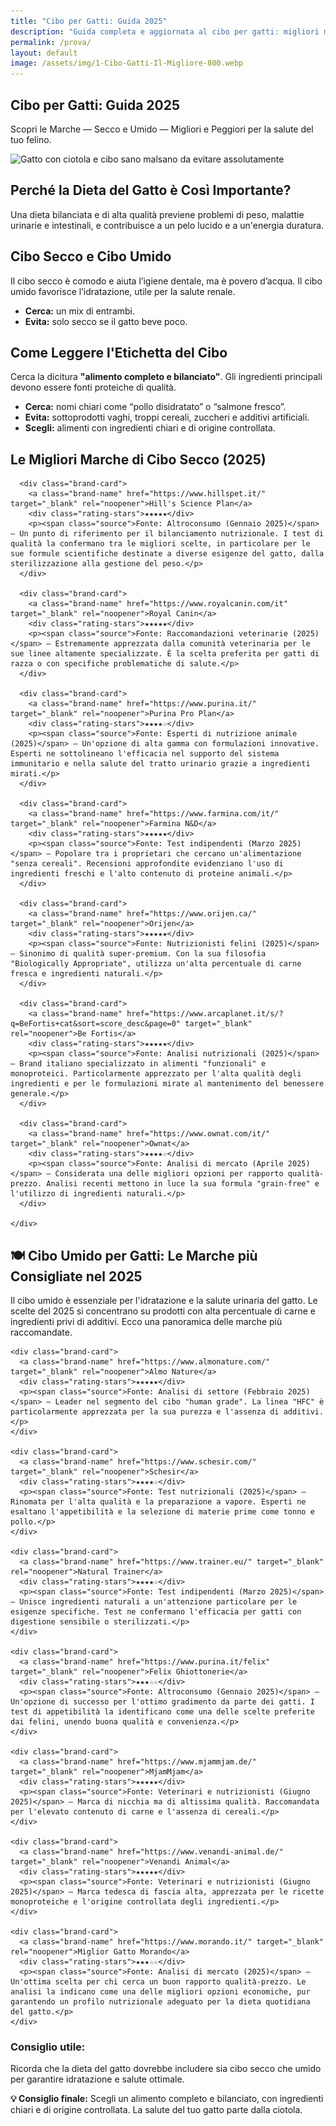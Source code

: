 ```yaml
---
title: "Cibo per Gatti: Guida 2025"
description: "Guida completa e aggiornata al cibo per gatti: migliori marche, ingredienti da evitare e consigli nutrizionali."
permalink: /prova/
layout: default
image: /assets/img/1-Cibo-Gatti-Il-Migliore-800.webp
---
```


<section class="page-prova">

  <div class="intro-flex">
    <div class="intro-text">
      <h1>Cibo per Gatti: Guida 2025</h1>
      <p>Scopri le Marche — Secco e Umido — Migliori e Peggiori per la salute del tuo felino.</p>
    </div>
    <div class="intro-image">
      <img 
        src="/assets/img/1-Cibo-Gatti-Il-Migliore-800.webp"
        srcset="/assets/img/1-Cibo-Gatti-Il-Migliore-480.webp 480w,
                /assets/img/1-Cibo-Gatti-Il-Migliore-800.webp 800w"
        sizes="(max-width: 600px) 480px, 800px"
        alt="Gatto con ciotola e cibo sano malsano da evitare assolutamente">
    </div>
  </div>

  <div class="content-block">
    <h2>Perché la Dieta del Gatto è Così Importante?</h2>
    <p>Una dieta bilanciata e di alta qualità previene problemi di peso, malattie urinarie e intestinali, e contribuisce a un pelo lucido e a un'energia duratura.</p>
  </div>

  <div class="content-block">
    <h2>Cibo Secco e Cibo Umido</h2>
    <p>Il cibo secco è comodo e aiuta l’igiene dentale, ma è povero d’acqua. Il cibo umido favorisce l’idratazione, utile per la salute renale.</p>
    <ul>
      <li><strong>Cerca:</strong> un mix di entrambi.</li>
      <li><strong>Evita:</strong> solo secco se il gatto beve poco.</li>
    </ul>
  </div>

  <div class="content-block">
    <h2>Come Leggere l'Etichetta del Cibo</h2>
    <p>Cerca la dicitura <strong>"alimento completo e bilanciato"</strong>. Gli ingredienti principali devono essere fonti proteiche di qualità.</p>
    <ul>
      <li><strong>Cerca:</strong> nomi chiari come “pollo disidratato” o “salmone fresco”.</li>
      <li><strong>Evita:</strong> sottoprodotti vaghi, troppi cereali, zuccheri e additivi artificiali.</li>
      <li><strong>Scegli:</strong> alimenti con ingredienti chiari e di origine controllata.</li>
    </ul>
  </div>

  <div class="content-block">
    <h2>Le Migliori Marche di Cibo Secco (2025)</h2>
    <div class="brand-grid">

      <div class="brand-card">
        <a class="brand-name" href="https://www.hillspet.it/" target="_blank" rel="noopener">Hill's Science Plan</a>
        <div class="rating-stars">★★★★★</div>
        <p><span class="source">Fonte: Altroconsumo (Gennaio 2025)</span> — Un punto di riferimento per il bilanciamento nutrizionale. I test di qualità la confermano tra le migliori scelte, in particolare per le sue formule scientifiche destinate a diverse esigenze del gatto, dalla sterilizzazione alla gestione del peso.</p>
      </div>

      <div class="brand-card">
        <a class="brand-name" href="https://www.royalcanin.com/it" target="_blank" rel="noopener">Royal Canin</a>
        <div class="rating-stars">★★★★★</div>
        <p><span class="source">Fonte: Raccomandazioni veterinarie (2025)</span> — Estremamente apprezzata dalla comunità veterinaria per le sue linee altamente specializzate. È la scelta preferita per gatti di razza o con specifiche problematiche di salute.</p>
      </div>

      <div class="brand-card">
        <a class="brand-name" href="https://www.purina.it/" target="_blank" rel="noopener">Purina Pro Plan</a>
        <div class="rating-stars">★★★★☆</div>
        <p><span class="source">Fonte: Esperti di nutrizione animale (2025)</span> — Un'opzione di alta gamma con formulazioni innovative. Esperti ne sottolineano l'efficacia nel supporto del sistema immunitario e nella salute del tratto urinario grazie a ingredienti mirati.</p>
      </div>

      <div class="brand-card">
        <a class="brand-name" href="https://www.farmina.com/it/" target="_blank" rel="noopener">Farmina N&D</a>
        <div class="rating-stars">★★★★★</div>
        <p><span class="source">Fonte: Test indipendenti (Marzo 2025)</span> — Popolare tra i proprietari che cercano un'alimentazione "senza cereali". Recensioni approfondite evidenziano l'uso di ingredienti freschi e l'alto contenuto di proteine animali.</p>
      </div>

      <div class="brand-card">
        <a class="brand-name" href="https://www.orijen.ca/" target="_blank" rel="noopener">Orijen</a>
        <div class="rating-stars">★★★★★</div>
        <p><span class="source">Fonte: Nutrizionisti felini (2025)</span> — Sinonimo di qualità super-premium. Con la sua filosofia "Biologically Appropriate", utilizza un'alta percentuale di carne fresca e ingredienti naturali.</p>
      </div>

      <div class="brand-card">
        <a class="brand-name" href="https://www.arcaplanet.it/s/?q=BeFortis+cat&sort=score_desc&page=0" target="_blank" rel="noopener">Be Fortis</a>
        <div class="rating-stars">★★★★★</div>
        <p><span class="source">Fonte: Analisi nutrizionali (2025)</span> — Brand italiano specializzato in alimenti "funzionali" e monoproteici. Particolarmente apprezzato per l'alta qualità degli ingredienti e per le formulazioni mirate al mantenimento del benessere generale.</p>
      </div>

      <div class="brand-card">
        <a class="brand-name" href="https://www.ownat.com/it/" target="_blank" rel="noopener">Ownat</a>
        <div class="rating-stars">★★★★☆</div>
        <p><span class="source">Fonte: Analisi di mercato (Aprile 2025)</span> — Considerata una delle migliori opzioni per rapporto qualità-prezzo. Analisi recenti mettono in luce la sua formula "grain-free" e l'utilizzo di ingredienti naturali.</p>
      </div>

    </div>
  </div>

</section>

<div class="content-block">
  <h2 class="section-title-gradient">🍽️ Cibo Umido per Gatti: Le Marche più Consigliate nel 2025</h2>
  <p>Il cibo umido è essenziale per l'idratazione e la salute urinaria del gatto. Le scelte del 2025 si concentrano su prodotti con alta percentuale di carne e ingredienti privi di additivi. Ecco una panoramica delle marche più raccomandate.</p>

  <div class="brand-grid">

    <div class="brand-card">
      <a class="brand-name" href="https://www.almonature.com/" target="_blank" rel="noopener">Almo Nature</a>
      <div class="rating-stars">★★★★★</div>
      <p><span class="source">Fonte: Analisi di settore (Febbraio 2025)</span> — Leader nel segmento del cibo "human grade". La linea "HFC" è particolarmente apprezzata per la sua purezza e l'assenza di additivi.</p>
    </div>

    <div class="brand-card">
      <a class="brand-name" href="https://www.schesir.com/" target="_blank" rel="noopener">Schesir</a>
      <div class="rating-stars">★★★★☆</div>
      <p><span class="source">Fonte: Test nutrizionali (2025)</span> — Rinomata per l'alta qualità e la preparazione a vapore. Esperti ne esaltano l'appetibilità e la selezione di materie prime come tonno e pollo.</p>
    </div>

    <div class="brand-card">
      <a class="brand-name" href="https://www.trainer.eu/" target="_blank" rel="noopener">Natural Trainer</a>
      <div class="rating-stars">★★★★☆</div>
      <p><span class="source">Fonte: Test indipendenti (Marzo 2025)</span> — Unisce ingredienti naturali a un'attenzione particolare per le esigenze specifiche. Test ne confermano l'efficacia per gatti con digestione sensibile o sterilizzati.</p>
    </div>

    <div class="brand-card">
      <a class="brand-name" href="https://www.purina.it/felix" target="_blank" rel="noopener">Felix Ghiottonerie</a>
      <div class="rating-stars">★★★☆☆</div>
      <p><span class="source">Fonte: Altroconsumo (Gennaio 2025)</span> — Un'opzione di successo per l'ottimo gradimento da parte dei gatti. I test di appetibilità la identificano come una delle scelte preferite dai felini, unendo buona qualità e convenienza.</p>
    </div>

    <div class="brand-card">
      <a class="brand-name" href="https://www.mjammjam.de/" target="_blank" rel="noopener">MjamMjam</a>
      <div class="rating-stars">★★★★★</div>
      <p><span class="source">Fonte: Veterinari e nutrizionisti (Giugno 2025)</span> — Marca di nicchia ma di altissima qualità. Raccomandata per l'elevato contenuto di carne e l'assenza di cereali.</p>
    </div>

    <div class="brand-card">
      <a class="brand-name" href="https://www.venandi-animal.de/" target="_blank" rel="noopener">Venandi Animal</a>
      <div class="rating-stars">★★★★★</div>
      <p><span class="source">Fonte: Veterinari e nutrizionisti (Giugno 2025)</span> — Marca tedesca di fascia alta, apprezzata per le ricette monoproteiche e l'origine controllata degli ingredienti.</p>
    </div>

    <div class="brand-card">
      <a class="brand-name" href="https://www.morando.it/" target="_blank" rel="noopener">Miglior Gatto Morando</a>
      <div class="rating-stars">★★★☆☆</div>
      <p><span class="source">Fonte: Analisi di mercato (2025)</span> — Un'ottima scelta per chi cerca un buon rapporto qualità-prezzo. Le analisi la indicano come una delle migliori opzioni economiche, pur garantendo un profilo nutrizionale adeguato per la dieta quotidiana del gatto.</p>
    </div>

  </div>
</div>

<div class="content-block">
  <h3 class="useful-tip">Consiglio utile:</h3>
  <p>Ricorda che la dieta del gatto dovrebbe includere sia cibo secco che umido per garantire idratazione e salute ottimale.</p>
</div>

<div class="content-block">
  <p><strong>💡 Consiglio finale:</strong> Scegli un alimento completo e bilanciato, con ingredienti chiari e di origine controllata. La salute del tuo gatto parte dalla ciotola.</p>
</div>

